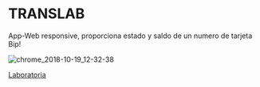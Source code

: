 # TRANSLAB
App-Web responsive, proporciona estado y saldo de un numero de tarjeta Bip!

![chrome_2018-10-19_12-32-38](https://user-images.githubusercontent.com/39093869/47228257-28a39180-d39b-11e8-9765-8745df0f5e21.png)

[Laboratoria](https://www.laboratoria.la/)
